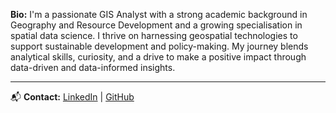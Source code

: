 
**Bio:**
I'm a passionate GIS Analyst with a strong academic background in Geography and Resource Development and a growing specialisation in spatial data science. I thrive on harnessing geospatial technologies to support sustainable development and policy-making. My journey blends analytical skills, curiosity, and a drive to make a positive impact through data-driven and data-informed insights.



---
📬 **Contact:** [LinkedIn](https://www.linkedin.com/in/godslove-ahortor-5b9b88296) | [GitHub](https://github.com/gekahortor)
